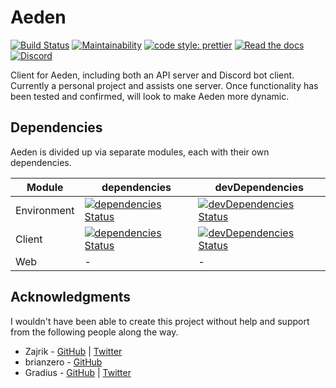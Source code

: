 # Aeden

[![Build Status](https://travis-ci.org/kata-codes/Aeden.svg?branch=master)](https://travis-ci.org/kata-codes/Aeden) [![Maintainability](https://api.codeclimate.com/v1/badges/2ae53bc5211fa6922146/maintainability)](https://codeclimate.com/github/kata-codes/Aeden/maintainability) [![code style: prettier](https://img.shields.io/badge/code_style-prettier-ff69b4.svg)](https://github.com/prettier/prettier) [![Read the docs](https://img.shields.io/badge/read%20the-docs-428bca.svg)](https://kata-codes.github.io/Aeden/)
[![Discord](https://discordapp.com/api/guilds/529310206639996928/embed.png)](https://discord.gg/yx6eqmM)

Client for Aeden, including both an API server and Discord bot client. Currently a personal project and assists one server.
Once functionality has been tested and confirmed, will look to make Aeden more dynamic.

## Dependencies

Aeden is divided up via separate modules, each with their own dependencies.

| Module      | dependencies                                                                                                                              | devDependencies                                                                                                                                           |
| ----------- | ----------------------------------------------------------------------------------------------------------------------------------------- | --------------------------------------------------------------------------------------------------------------------------------------------------------- |
| Environment | [![dependencies Status](https://david-dm.org/kata-codes/aeden/status.svg)](https://david-dm.org/kata-codes/aeden)                         | [![devDependencies Status](https://david-dm.org/kata-codes/aeden/dev-status.svg)](https://david-dm.org/kata-codes/aeden?type=dev)                         |  |  |
| Client      | [![dependencies Status](https://david-dm.org/kata-codes/aeden/status.svg?path=client)](https://david-dm.org/kata-codes/aeden?path=client) | [![devDependencies Status](https://david-dm.org/kata-codes/aeden/dev-status.svg?path=client)](https://david-dm.org/kata-codes/aeden?path=client&type=dev) |  |
| Web         | -                                                                                                                                         | -                                                                                                                                                         |

## Acknowledgments

I wouldn't have been able to create this project without help and support from the following people along the way.

- Zajrik - [GitHub](https://github.com/zajrik) | [Twitter](https://twitter.com/zajrik)
- brianzero - [GitHub](https://github.com/brianzero)
- Gradius - [GitHub](https://github.com/gradiuscypher) | [Twitter](https://twitter.com/0xgradius)
